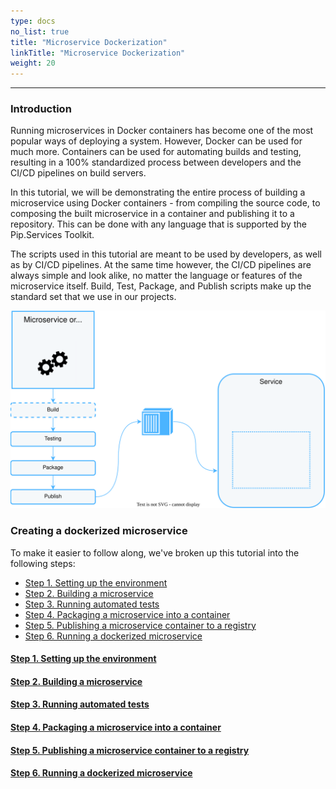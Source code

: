 ```yaml
---
type: docs
no_list: true
title: "Microservice Dockerization"
linkTitle: "Microservice Dockerization" 
weight: 20
---
```

---

### Introduction

Running microservices in Docker containers has become one of the most popular ways of deploying a system. However, Docker can be used for much more. Containers can be used for automating builds and testing, resulting in a 100% standardized process between developers and the CI/CD pipelines on build servers.

In this tutorial, we will be demonstrating the entire process of building a microservice using Docker containers - from compiling the source code, to composing the built microservice in a container and publishing it to a repository. This can be done with any language that is supported by the Pip.Services Toolkit.

The scripts used in this tutorial are meant to be used by developers, as well as by CI/CD pipelines. At the same time however, the CI/CD pipelines are always simple and look alike, no matter the language or features of the microservice itself. Build, Test, Package, and Publish scripts make up the standard set that we use in our projects.

![Pipeline scheme](./pipeline_scheme.svg)

### Creating a dockerized microservice

To make it easier to follow along, we've broken up this tutorial into the following steps:

- [Step 1. Setting up the environment](step0)
- [Step 2. Building a microservice](step1)
- [Step 3. Running automated tests](step2)
- [Step 4. Packaging a microservice into a container](step3)
- [Step 5. Publishing a microservice container to a registry](step4)
- [Step 6. Running a dockerized microservice](step5)


<span class="hide-title-link">

#### [Step 1. Setting up the environment](step0)
#### [Step 2. Building a microservice](step1)
#### [Step 3. Running automated tests](step2)
#### [Step 4. Packaging a microservice into a container](step3)
#### [Step 5. Publishing a microservice container to a registry](step4)
#### [Step 6. Running a dockerized microservice](step5)

</span>
